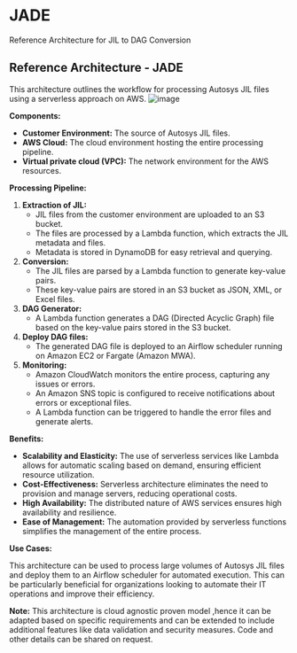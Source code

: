 # JADE
Reference Architecture for JIL to DAG Conversion
## Reference Architecture - JADE

This architecture outlines the workflow for processing Autosys JIL files using a serverless approach on AWS. 
![image](https://github.com/user-attachments/assets/c7f459f8-304b-4c2a-ae4e-cf8edff1aea3)

**Components:**

* **Customer Environment:** The source of Autosys JIL files. 
* **AWS Cloud:** The cloud environment hosting the entire processing pipeline.
* **Virtual private cloud (VPC):** The network environment for the AWS resources.

**Processing Pipeline:**

1. **Extraction of JIL:**
   * JIL files from the customer environment are uploaded to an S3 bucket.
   * The files are processed by a Lambda function, which extracts the JIL metadata and files.
   * Metadata is stored in DynamoDB for easy retrieval and querying.
2. **Conversion:**
   * The JIL files are parsed by a Lambda function to generate key-value pairs.
   * These key-value pairs are stored in an S3 bucket as JSON, XML, or Excel files.
3. **DAG Generator:**
   * A Lambda function generates a DAG (Directed Acyclic Graph) file based on the key-value pairs stored in the S3 bucket.
4. **Deploy DAG files:**
   * The generated DAG file is deployed to an Airflow scheduler running on Amazon EC2 or Fargate (Amazon MWA).
5. **Monitoring:**
   * Amazon CloudWatch monitors the entire process, capturing any issues or errors.
   * An Amazon SNS topic is configured to receive notifications about errors or exceptional files.
   * A Lambda function can be triggered to handle the error files and generate alerts.

**Benefits:**

* **Scalability and Elasticity:** The use of serverless services like Lambda allows for automatic scaling based on demand, ensuring efficient resource utilization.
* **Cost-Effectiveness:**  Serverless architecture eliminates the need to provision and manage servers, reducing operational costs.
* **High Availability:**  The distributed nature of AWS services ensures high availability and resilience.
* **Ease of Management:**  The automation provided by serverless functions simplifies the management of the entire process.

**Use Cases:**

This architecture can be used to process large volumes of Autosys JIL files and deploy them to an Airflow scheduler for automated execution. This can be particularly beneficial for organizations looking to automate their IT operations and improve their efficiency.

**Note:** This architecture is cloud agnostic proven model ,hence it can be adapted based on specific requirements and can be extended to include additional features like data validation and security measures. Code and other details can be shared on request.
